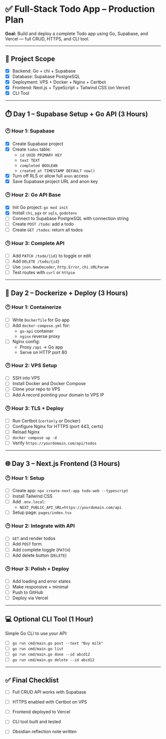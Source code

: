 # ✅ Full-Stack Todo App – Production Plan

**Goal:** Build and deploy a complete Todo app using Go, Supabase, and Vercel — full CRUD, HTTPS, and CLI tool.

---

## 🧠 Project Scope

- [x] Backend: Go + chi + Supabase
- [x] Database: Supabase PostgreSQL
- [x] Deployment: VPS + Docker + Nginx + Certbot
- [x] Frontend: Next.js + TypeScript + Tailwind CSS (on Vercel)
- [x] CLI Tool

---

## ⏱️ Day 1 – Supabase Setup + Go API (3 Hours)

### 🕐 Hour 1: Supabase

- [x] Create Supabase project
- [x] Create `todos` table:
  - `id UUID PRIMARY KEY`
  - `text TEXT`
  - `completed BOOLEAN`
  - `created_at TIMESTAMP DEFAULT now()`
- [x] Turn off RLS or allow full `anon` access
- [x] Save Supabase project URL and anon key

### 🕑 Hour 2: Go API Base

- [x] Init Go project: `go mod init`
- [x] Install `chi`, `pgx` or `sqlx`, `godotenv`
- [ ] Connect to Supabase PostgreSQL with connection string
- [ ] Create `POST /todo`: add a todo
- [ ] Create `GET /todos`: return all todos

### 🕒 Hour 3: Complete API

- [ ] Add `PATCH /todo/{id}` to toggle or edit
- [ ] Add `DELETE /todo/{id}`
- [ ] Use `json.NewDecoder`, `http.Error`, `chi.URLParam`
- [ ] Test routes with `curl` or `httpie`

---

## 🐳 Day 2 – Dockerize + Deploy (3 Hours)

### 🕐 Hour 1: Containerize

- [ ] Write `Dockerfile` for Go app
- [ ] Add `docker-compose.yml` for:
  - `go-api` container
  - `nginx` reverse proxy
- [ ] Nginx config:
  - Proxy `/api` → Go app
  - Serve on HTTP port 80

### 🕑 Hour 2: VPS Setup

- [ ] SSH into VPS
- [ ] Install Docker and Docker Compose
- [ ] Clone your repo to VPS
- [ ] Add A record pointing your domain to VPS IP

### 🕒 Hour 3: TLS + Deploy

- [ ] Run Certbot (`certonly` or Docker)
- [ ] Configure Nginx for HTTPS (port 443, certs)
- [ ] Reload Nginx
- [ ] `docker compose up -d`
- [ ] Verify `https://yourdomain.com/api/todos`

---

## 🌐 Day 3 – Next.js Frontend (3 Hours)

### 🕐 Hour 1: Setup

- [ ] Create app: `npx create-next-app todo-web --typescript`
- [ ] Install Tailwind CSS
- [ ] Add `.env.local`:
  - `NEXT_PUBLIC_API_URL=https://yourdomain.com/api`
- [ ] Setup page: `pages/index.tsx`

### 🕑 Hour 2: Integrate with API

- [ ] `GET` and render todos
- [ ] Add `POST` form
- [ ] Add complete toggle (`PATCH`)
- [ ] Add delete button (`DELETE`)

### 🕒 Hour 3: Polish + Deploy

- [ ] Add loading and error states
- [ ] Make responsive + minimal
- [ ] Push to GitHub
- [ ] Deploy via Vercel

---

## 💻 Optional CLI Tool (1 Hour)

Simple Go CLI to use your API:

- [ ] `go run cmd/main.go post --text "Buy milk"`
- [ ] `go run cmd/main.go list`
- [ ] `go run cmd/main.go done --id abcd12`
- [ ] `go run cmd/main.go delete --id abcd12`

---

## ✅ Final Checklist

- [ ] Full CRUD API works with Supabase
- [ ] HTTPS enabled with Certbot on VPS
- [ ] Frontend deployed to Vercel
- [ ] CLI tool built and tested
- [ ] Obsidian reflection note written


